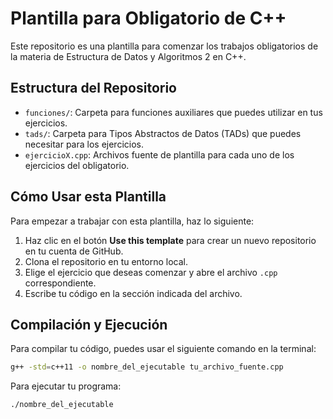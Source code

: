 # Plantilla para Obligatorio de C++

Este repositorio es una plantilla para comenzar los trabajos obligatorios de la materia de Estructura de Datos y Algoritmos 2 en C++.

## Estructura del Repositorio

- `funciones/`: Carpeta para funciones auxiliares que puedes utilizar en tus ejercicios.
- `tads/`: Carpeta para Tipos Abstractos de Datos (TADs) que puedes necesitar para los ejercicios.
- `ejercicioX.cpp`: Archivos fuente de plantilla para cada uno de los ejercicios del obligatorio.

## Cómo Usar esta Plantilla

Para empezar a trabajar con esta plantilla, haz lo siguiente:

1. Haz clic en el botón **Use this template** para crear un nuevo repositorio en tu cuenta de GitHub.
2. Clona el repositorio en tu entorno local.
3. Elige el ejercicio que deseas comenzar y abre el archivo `.cpp` correspondiente.
4. Escribe tu código en la sección indicada del archivo.

## Compilación y Ejecución

Para compilar tu código, puedes usar el siguiente comando en la terminal:

```bash
g++ -std=c++11 -o nombre_del_ejecutable tu_archivo_fuente.cpp
```

Para ejecutar tu programa:

```bash
./nombre_del_ejecutable
```